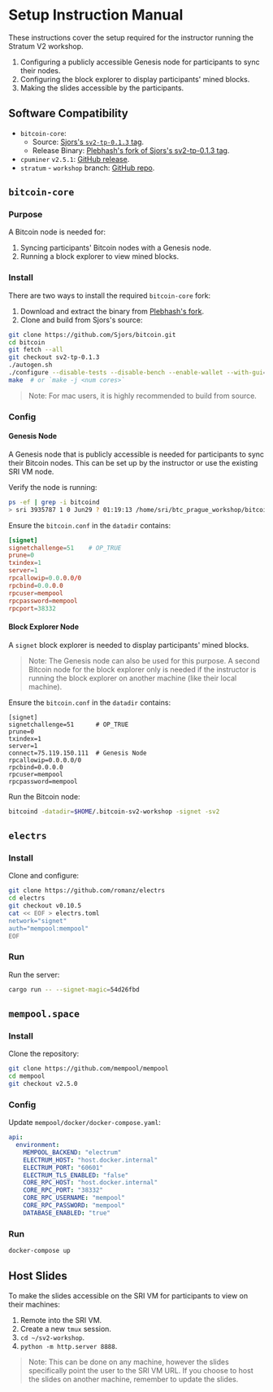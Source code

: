 # Setup Instruction Manual

These instructions cover the setup required for the instructor running the Stratum V2 workshop.

1. Configuring a publicly accessible Genesis node for participants to sync their nodes.
2. Configuring the block explorer to display participants' mined blocks.
3. Making the slides accessible by the participants.

## Software Compatibility
* `bitcoin-core`:
  * Source: [Sjors's `sv2-tp-0.1.3` tag](https://github.com/Sjors/bitcoin/tree/sv2-tp-0.1.3).
  * Release Binary: [Plebhash's fork of Sjors's sv2-tp-0.1.3 tag](https://github.com/plebhash/bitcoin/releases/tag/btc-prague).
* `cpuminer` `v2.5.1`: [GitHub release](https://github.com/pooler/cpuminer/releases/tag/v2.5.1).
* `stratum` - `workshop` branch: [GitHub repo](https://github.com/stratum-mining/stratum/tree/workshop).

## `bitcoin-core`

### Purpose
A Bitcoin node is needed for:
1. Syncing participants' Bitcoin nodes with a Genesis node.
2. Running a block explorer to view mined blocks.

### Install
There are two ways to install the required `bitcoin-core` fork:

1. Download and extract the binary from [Plebhash's fork](https://github.com/plebhash/bitcoin/releases/tag/btc-prague).
2. Clone and build from Sjors's source:

```sh
git clone https://github.com/Sjors/bitcoin.git
cd bitcoin
git fetch --all
git checkout sv2-tp-0.1.3
./autogen.sh
./configure --disable-tests --disable-bench --enable-wallet --with-gui=no
make  # or `make -j <num cores>`
```

> Note: For mac users, it is highly recommended to build from source.

### Config

#### Genesis Node
A Genesis node that is publicly accessible is needed for participants to sync their Bitcoin nodes. This can be set up by the instructor or use the existing SRI VM node.

Verify the node is running:

```sh
ps -ef | grep -i bitcoind
> sri 3935787 1 0 Jun29 ? 01:19:13 /home/sri/btc_prague_workshop/bitcoin/src/bitcoind -signet -datadir=/home/sri/btc_prague_workshop/bitcoin_data_dir/ -fallbackfee=0.01 -daemon -sv2 -sv2port=38442
```

Ensure the `bitcoin.conf` in the `datadir` contains:

```conf
[signet]
signetchallenge=51    # OP_TRUE
prune=0
txindex=1
server=1
rpcallowip=0.0.0.0/0
rpcbind=0.0.0.0
rpcuser=mempool
rpcpassword=mempool
rpcport=38332
```

#### Block Explorer Node
A `signet` block explorer is needed to display participants' mined blocks.

> Note: The Genesis node can also be used for this purpose. A second Bitcoin node for the block
explorer only is needed if the instructor is running the block explorer on another machine (like
their local machine).


Ensure the `bitcoin.conf` in the `datadir` contains:

```
[signet]
signetchallenge=51      # OP_TRUE
prune=0
txindex=1
server=1
connect=75.119.150.111  # Genesis Node
rpcallowip=0.0.0.0/0
rpcbind=0.0.0.0
rpcuser=mempool
rpcpassword=mempool
```

Run the Bitcoin node:

```sh
bitcoind -datadir=$HOME/.bitcoin-sv2-workshop -signet -sv2
```

## `electrs`

### Install
Clone and configure:

```sh
git clone https://github.com/romanz/electrs
cd electrs
git checkout v0.10.5
cat << EOF > electrs.toml
network="signet"
auth="mempool:mempool"
EOF
```

### Run
Run the server:

```sh
cargo run -- --signet-magic=54d26fbd
```

## `mempool.space`

### Install
Clone the repository:

```sh
git clone https://github.com/mempool/mempool
cd mempool
git checkout v2.5.0
```

### Config
Update `mempool/docker/docker-compose.yaml`:

```yaml
api:
  environment:
    MEMPOOL_BACKEND: "electrum"
    ELECTRUM_HOST: "host.docker.internal"
    ELECTRUM_PORT: "60601"
    ELECTRUM_TLS_ENABLED: "false"
    CORE_RPC_HOST: "host.docker.internal"
    CORE_RPC_PORT: "38332"
    CORE_RPC_USERNAME: "mempool"
    CORE_RPC_PASSWORD: "mempool"
    DATABASE_ENABLED: "true"
```

### Run
```sh
docker-compose up
```

## Host Slides
To make the slides accessible on the SRI VM for participants to view on their machines:

1. Remote into the SRI VM.
2. Create a new `tmux` session.
3. `cd ~/sv2-workshop`.
4. `python -m http.server 8888`.

> Note: This can be done on any machine, however the slides specifically point the user to the SRI
VM URL. If you choose to host the slides on another machine, remember to update the slides.
